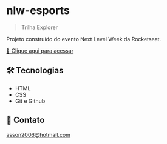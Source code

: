 # nlw-esports

> Trilha Explorer

Projeto construído do evento Next Level Week da Rocketseat.

[🔗 Clique aqui para acessar](https://AlyssonSI.github.io/nlw-esports/)


## 🛠 Tecnologias

- HTML
- CSS
- Git e Github

## 💛 Contato

asson2006@hotmail.com
